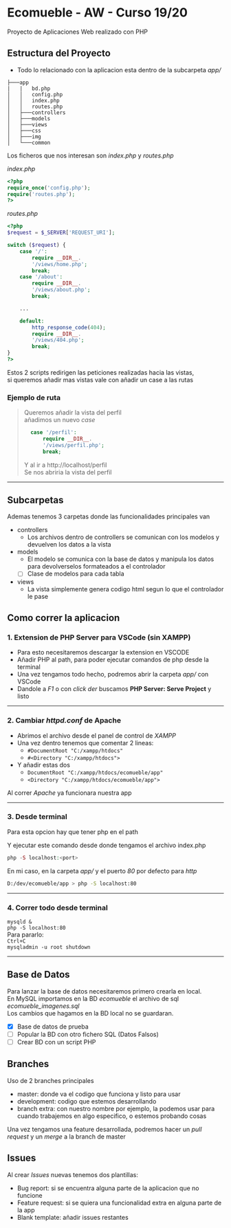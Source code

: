 # Ecomueble - AW - Curso 19/20
Proyecto de Aplicaciones Web realizado con PHP

## Estructura del Proyecto
- Todo lo relacionado con la aplicacion esta dentro de la subcarpeta *app/*
```
├───app
|   |   bd.php
│   │   config.php
│   │   index.php
│   │   routes.php
│   ├───controllers  
│   ├───models   
│   ├───views  
│   ├───css  
│   ├───img   
│   └───common  
```
Los ficheros que nos interesan son *index.php* y *routes.php*  

*index.php*
```php
<?php
require_once('config.php');
require('routes.php');
?>
```
*routes.php*
```php
<?php
$request = $_SERVER['REQUEST_URI'];

switch ($request) {
    case '/':
        require __DIR__.
        '/views/home.php';
        break;
    case '/about':
        require __DIR__.
        '/views/about.php';
        break;

    ...

    default:
        http_response_code(404);
        require __DIR__.
        '/views/404.php';
        break;
} 
?>
```
Estos 2 scripts redirigen las peticiones realizadas hacia las vistas,  
si queremos añadir mas vistas vale con añadir un case a las rutas
### Ejemplo de ruta
>Queremos añadir la vista del perfil  
añadimos un nuevo *case*
>```php 
>   case '/perfil':
>       require __DIR__.
>       '/views/perfil.php';
>       break;  
>```
>Y al ir a http://localhost/perfil  
Se nos abriria la vista del perfil  

---

## Subcarpetas
Ademas tenemos 3 carpetas donde las funcionalidades principales van
- controllers
    - Los archivos dentro de controllers se comunican con los modelos y devuelven los datos a la vista
- models
    - El modelo se comunica con la base de datos y manipula los datos para devolverselos formateados a el controlador
    - [ ] Clase de modelos para cada tabla
- views
    - La vista simplemente genera codigo html segun lo que el controlador le pase

## Como correr la aplicacion
### 1. Extension de PHP Server para VSCode (sin XAMPP)
- Para esto necesitaremos descargar la extension en VSCODE  
- Añadir PHP al path, para poder ejecutar comandos de php desde la terminal
- Una vez tengamos todo hecho, podremos abrir la carpeta *app/* con VSCode
- Dandole a *F1* o con *click der* buscamos **PHP Server: Serve Project** y listo

---
### 2. Cambiar *httpd.conf* de Apache
- Abrimos el archivo desde el panel de control de *XAMPP*
- Una vez dentro tenemos que comentar 2 lineas:
    - ```#DocumentRoot "C:/xampp/htdocs"```
    - ```#<Directory "C:/xampp/htdocs">```  
- Y añadir estas dos
    - ```DocumentRoot "C:/xampp/htdocs/ecomueble/app"```
    - ```<Directory "C:/xampp/htdocs/ecomueble/app">```  

Al correr *Apache* ya funcionara nuestra app

---
### 3. Desde terminal
Para esta opcion hay que tener php en el path 

Y ejecutar este comando desde donde tengamos el archivo index.php
```php
php -S localhost:<port>
```
En mi caso, en la carpeta *app/* y el puerto *80* por defecto para *http*
```bash
D:/dev/ecomueble/app > php -S localhost:80
```
---

### 4. Correr todo desde terminal
`mysqld &`  
`php -S localhost:80`    
Para pararlo:  
`Ctrl+C`  
`mysqladmin -u root shutdown`

---

## Base de Datos
Para lanzar la base de datos necesitaremos primero crearla en local.  
En MySQL importamos en la BD *ecomueble* el archivo de sql *ecomueble_imagenes.sql*  
Los cambios que hagamos en la BD local no se guardaran.  
- [x] Base de datos de prueba
- [ ] Popular la BD con otro fichero SQL (Datos Falsos)
- [ ] Crear BD con un script PHP

## Branches

Uso de 2 branches principales
- master: donde va el codigo que funciona y listo para usar
- development: codigo que estemos desarrollando
- branch extra: con nuestro nombre por ejemplo, la podemos usar para cuando trabajemos en algo especifico, o estemos probando cosas

Una vez tengamos una feature desarrollada, podremos hacer un *pull request* y un *merge* a la branch de master

## Issues

Al crear *Issues* nuevas tenemos dos plantillas:
- Bug report: si se encuentra alguna parte de la aplicacion que no funcione
- Feature request: si se quiera una funcionalidad extra en alguna parte de la app
- Blank template: añadir issues restantes
